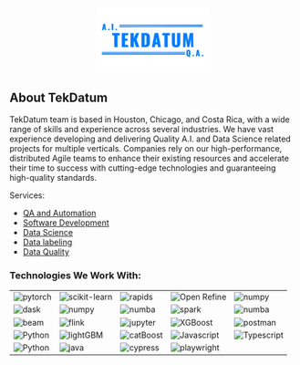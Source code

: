 <a name="readme-top"></a>

<!-- PROJECT LOGO -->
<br />
<div align="center">
  <a href="https://tekdatum.com/">
    <img src="https://github.com/tekdatum/.github/blob/main/profile/images/tekDatum.png" alt="Logo" width="200" height="auto">
  </a>
</div>

<!-- ABOUT THE PROJECT -->

## About TekDatum

TekDatum team is based in Houston, Chicago, and Costa Rica, with a wide range of skills and experience across several industries. We have vast experience developing and delivering Quality A.I. and Data Science related projects for multiple verticals. Companies rely on our high-performance, distributed Agile teams to enhance their existing resources and accelerate their time to success with cutting-edge technologies and guaranteeing high-quality standards.

Services:

- [QA and Automation](https://tekdatum.com/services/qa_automation)
- [Software Development](https://tekdatum.com/services/software_dev)
- [Data Science](https://tekdatum.com/services/data_science)
- [Data labeling](https://tekdatum.com/services/data_labeling)
- [Data Quality](https://tekdatum.com/services/data_quality)

### Technologies We Work With:

<div align="center">
    <table>
    <tr>
        <td><img src="https://tekdatum.com/images/tools/pytorch_56.png" alt="pytorch"></td>
        <td><img src="https://tekdatum.com/images/tools/scikit-learn_56.png" alt="scikit-learn"></td>
        <td><img src="https://tekdatum.com/images/tools/rapids_56.png" alt="rapids"></td>
        <td><img src="https://tekdatum.com/images/tools/openrefine_56.png" alt="Open Refine"></td>
        <td><img src="https://tekdatum.com/images/tools/numpy_56.png" alt="numpy"></td>
    </tr>
    <tr>
        <td><img src="https://tekdatum.com/images/tools/dask_56.png" alt="dask"></td>
        <td><img src="https://tekdatum.com/images/tools/numpy_56.png" alt="numpy"></td>
        <td><img src="https://tekdatum.com/images/tools/numba_56.png" alt="numba"></td>
        <td><img src="https://tekdatum.com/images/tools/spark_56.png" alt="spark"></td>
        <td><img src="https://tekdatum.com/images/tools/numba_56.png" alt="numba"></td>
    <tr>
        <td><img src="https://tekdatum.com/images/tools/beam_56.png" alt="beam"></td>
        <td><img src="https://tekdatum.com/images/tools/flink_56.png" alt="flink"></td>
        <td><img src="https://tekdatum.com/images/tools/jupyter_56.png" alt="jupyter"></td>
        <td><img src="https://tekdatum.com/images/tools/XGBoost_56.png" alt="XGBoost"></td>
        <td><img src="https://tekdatum.com/images/tools/postman_56.png" alt="postman"></td>
    </tr>
    </tr>
    <tr>
        <td><img src="https://tekdatum.com/images/tools/lightGBM_56.png" alt="Python"></td>
        <td><img src="https://tekdatum.com/images/tools/optuna_56.png" alt="lightGBM"></td>
        <td><img src="https://tekdatum.com/images/tools/catBoost_56.png" alt="catBoost"></td>
        <td><img src="https://tekdatum.com/images/tools/js_56.png" alt="Javascript"></td>
        <td><img src="https://tekdatum.com/images/tools/ts_56.png" alt="Typescript"></td>
    </tr>
    <tr>
        <td><img src="https://tekdatum.com/images/tools/python_56.png" alt="Python"></td>
        <td><img src="https://tekdatum.com/images/tools/java_56.png" alt="java"></td>
        <td><img src="https://tekdatum.com/images/tools/cypress_56.png" alt="cypress"></td>
        <td><img src="https://tekdatum.com/images/tools/playwright_56.png" alt="playwright"></td>
        <td><img src="https://tekdatum.com/images/tools/selenium_56.png" alt=""></td>
    </table>
</div>
